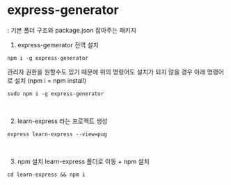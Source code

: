 # express-generator  
: 기본 폴더 구조와 package.json 잡아주는 패키지

1. express-gemerator 전역 설치
~~~
npm i -g express-generator
~~~
관리자 권한을 원할수도 있기 때문에 위의 명령어도 설치가 되지 않을 경우 아래 명령어로 설치 (npm i = npm install)
~~~
sudo npm i -g express-generator
~~~

<br>

2. learn-express 라는 프로젝트 생성
~~~
express learn-express --view=pug
~~~

<br>

3. npm 설치
learn-express 폴더로 이동 + npm 설치
~~~
cd learn-express && npm i
~~~